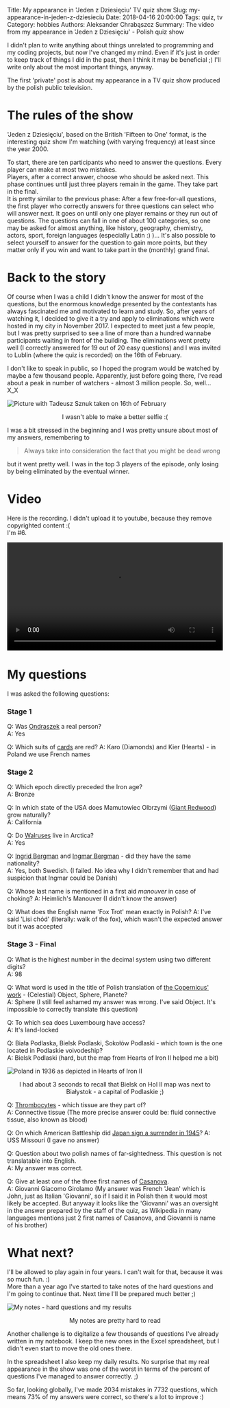 Title: My appearance in 'Jeden z Dziesięciu' TV quiz show
Slug: my-appearance-in-jeden-z-dziesieciu
Date: 2018-04-16 20:00:00
Tags: quiz, tv
Category: hobbies
Authors: Aleksander Chrabąszcz
Summary: The video from my appearance in 'Jeden z Dziesięciu' - Polish quiz show

I didn't plan to write anything about things unrelated to programming and my coding projects, but now I've changed my mind. Even if it's just in order to keep track of things I did in the past, then I think it may be beneficial ;) I'll write only about the most important things, anyway.

The first 'private' post is about my appearance in a TV quiz show produced by the polish public television.

# The rules of the show

'Jeden z Dziesięciu', based on the British 'Fifteen to One' format, is the interesting quiz show I'm watching (with varying frequency) at least since the year 2000.

To start, there are ten participants who need to answer the questions. Every player can make at most two mistakes.  
Players, after a correct answer, choose who should be asked next. This phase continues until just three players remain in the game. They take part in the final.  
It is pretty similar to the previous phase: After a few free-for-all questions, the first player who correctly answers for three questions can select who will answer next. It goes on until only one player remains or they run out of questions. The questions can fall in one of about 100 categories, so one may be asked for almost anything, like history, geography, chemistry, actors, sport, foreign languages (especially Latin :) )... It's also possible to select yourself to answer for the question to gain more points, but they matter only if you win and want to take part in the (monthly) grand final.

# Back to the story

Of course when I was a child I didn't know the answer for most of the questions, but the enormous knowledge presented by the contestants has always fascinated me and motivated to learn and study. So, after years of watching it, I decided to give it a try and apply to eliminations which were hosted in my city in November 2017. I expected to meet just a few people, but I was pretty surprised to see a line of more than a hundred wannabe participants waiting in front of the building. The eliminations went pretty well (I correctly answered for 19 out of 20 easy questions) and I was invited to Lublin (where the quiz is recorded) on the 16th of February.

I don't like to speak in public, so I hoped the program would be watched by maybe a few thousand people. Apparently, just before going there, I've read about a peak in number of watchers - almost 3 million people. So, well... X_X

![Picture with Tadeusz Sznuk taken on 16th of February](/images/jeden-z-dziesieciu/alchrabas-and-tadeusz.jpg)
<p style="text-align:center">I wasn't able to make a better selfie :(</p>

I was a bit stressed in the beginning and I was pretty unsure about most of my answers, remembering to

> Always take into consideration the fact that you might be dead wrong

but it went pretty well. I was in the top 3 players of the episode, only losing by being eliminated by the eventual winner.

# Video

Here is the recording. I didn't upload it to youtube, because they remove copyrighted content :(  
I'm #6.

<video controls="controls" src="/images/jeden-z-dziesieciu/recording.ogg" width="100%">
Your browser doesn't support HTML5 video player
</video>

<p></p>

# My questions

I was asked the following questions:


### Stage 1
Q: Was [Ondraszek](https://pl.wikipedia.org/wiki/Ondraszek) a real person?  
A: Yes

Q: Which suits of [cards](https://en.wikipedia.org/wiki/Playing_card#French_suits) are red?
A: Karo (Diamonds) and Kier (Hearts) - in Poland we use French names

### Stage 2
Q: Which epoch directly preceded the Iron age?  
A: Bronze

Q: In which state of the USA does Mamutowiec Olbrzymi ([Giant Redwood](https://en.wikipedia.org/wiki/Sequoiadendron_giganteum)) grow naturally?  
A: California

Q: Do [Walruses](https://en.wikipedia.org/wiki/Walrus) live in Arctica?  
A: Yes

Q: [Ingrid Bergman](https://en.wikipedia.org/wiki/Ingrid_Bergman) and [Ingmar Bergman](https://en.wikipedia.org/wiki/Ingmar_Bergman) - did they have the same nationality?  
A: Yes, both Swedish. (I failed. No idea why I didn't remember that and had suspicion that Ingmar could be Danish)

Q: Whose last name is mentioned in a first aid <i>manouver</i> in case of choking?
A: Heimlich's Manouver (I didn't know the answer)

Q: What does the English name 'Fox Trot' mean exactly in Polish?
A: I've said 'Lisi chód' (literally: walk of the fox), which wasn't the expected answer but it was accepted

### Stage 3 - Final

Q: What is the highest number in the decimal system using two different digits?  
A: 98

Q: What word is used in the title of Polish translation of [the Copernicus' work](https://pl.wikipedia.org/wiki/De_revolutionibus_orbium_coelestium) - (Celestial) Object, Sphere, Planete?  
A: Sphere (I still feel ashamed my answer was wrong. I've said Object. It's impossible to correctly translate this question)

Q: To which sea does Luxembourg have access?  
A: It's land-locked

Q: Biała Podlaska, Bielsk Podlaski, Sokołów Podlaski - which town is the one located in Podlaskie voivodeship?  
A: Bielsk Podlaski (hard, but the map from Hearts of Iron II helped me a bit)

![Poland in 1936 as depicted in Hearts of Iron II](/images/jeden-z-dziesieciu/bielsk.png)
<p style="text-align:center">I had about 3 seconds to recall that Bielsk on HoI II map  
was next to Białystok - a capital of Podlaskie ;)</p>

Q: [Thrombocytes](https://en.wikipedia.org/wiki/Platelet) - which tissue are they part of?  
A: Connective tissue (The more precise answer could be: fluid connective tissue, also known as blood)

Q: On which American Battleship did [Japan sign a surrender in 1945](https://en.wikipedia.org/wiki/Surrender_of_Japan)? 
A: USS Missouri (I gave no answer)

Q: Question about two polish names of far-sightedness. This question is not translatable into English.  
A: My answer was correct.

Q: Give at least one of the three first names of [Casanova](https://en.wikipedia.org/wiki/Giacomo_Casanova).  
A: Giovanni Giacomo Girolamo (My answer was French 'Jean' which is John, just as Italian 'Giovanni', so if I said it in Polish then it would most likely be accepted. But anyway it looks like the 'Giovanni' was an oversight in the answer prepared by the staff of the quiz, as Wikipedia in many languages mentions just 2 first names of Casanova, and Giovanni is name of his brother)

# What next?

I'll be allowed to play again in four years. I can't wait for that, because it was so much fun. :)  
More than a year ago I've started to take notes of the hard questions and I'm going to continue that. Next time I'll be prepared much better ;)

![My notes - hard questions and my results](/images/jeden-z-dziesieciu/my-notes.png)
<p style="text-align:center">My notes are pretty hard to read</p>

Another challenge is to digitalize a few thousands of questions I've already written in my notebook. I keep the new ones in the Excel spreadsheet, but I didn't even start to move the old ones there.

In the spreadsheet I also keep my daily results. No surprise that my real appearance in the show was one of the worst in terms of the percent of questions I've managed to answer correctly. ;)

So far, looking globally, I've made 2034 mistakes in 7732 questions, which means 73% of my answers were correct, so there's a lot to improve :)
